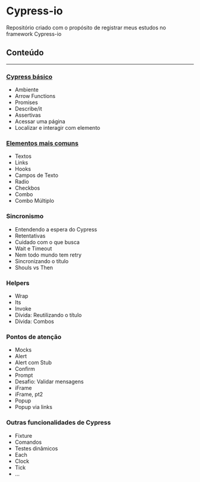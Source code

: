 # Cypress-io
Repositório criado com o propósito de registrar meus estudos no framework Cypress-io

## Conteúdo
---
### [Cypress básico](cypress/e2e/Cypress%20basico/)
- Ambiente
- Arrow Functions
- Promises
- Describe/it
- Assertivas
- Acessar uma página
- Localizar e interagir com elemento

### [Elementos mais comuns](cypress/e2e/Elementos%20mais%20comuns/)
- Textos
- Links
- Hooks
- Campos de Texto
- Radio
- Checkbos
- Combo
- Combo Múltiplo
### Sincronismo
- Entendendo a espera do Cypress
- Retentativas
- Cuidado com o que busca
- Wait e Timeout
- Nem todo mundo tem retry
- Sincronizando o título
- Shouls vs Then
### Helpers
- Wrap
- Its
- Invoke
- Dívida: Reutilizando o título
- Dívida: Combos
### Pontos de atenção
- Mocks
- Alert
- Alert com Stub
- Confirm
- Prompt
- Desafio: Validar mensagens
- iFrame
- iFrame, pt2
- Popup
- Popup via links
### Outras funcionalidades de Cypress
- Fixture
- Comandos
- Testes dinâmicos
- Each
- Clock
- Tick
- ...
